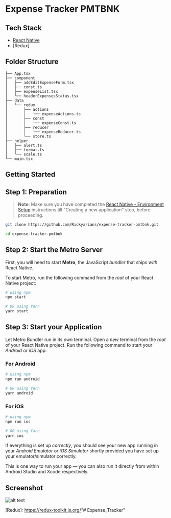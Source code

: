 # Expense Tracker PMTBNK

## Tech Stack

- [React Native] 
- [Redux]


## Folder Structure

```
├── App.tsx
├── component
│   ├── addEditExpenseForm.tsx
│   ├── const.ts
│   ├── expenseList.tsx
│   └── headerExpensesStatus.tsx
├── data
│   └── redux
│       ├── actions
│       │   └── expenseActions.ts
│       ├── const
│       │   └── expenseConst.ts
│       ├── reducer
│       │   └── expenseReducer.ts
│       └── store.ts
├── helper
│   ├── alert.ts
│   ├── format.ts
│   └── scale.ts
└── main.tsx
```

## Getting Started

## Step 1: Preparation

> **Note**: Make sure you have completed the [React Native - Environment Setup](https://reactnative.dev/docs/environment-setup) instructions till "Creating a new application" step, before proceeding.

```bash
git clone https://github.com/Rickyarians/expense-tracker-pmtbnk.git
```

```bash
cd expense-tracker-pmtbnk
```

## Step 2: Start the Metro Server

First, you will need to start **Metro**, the JavaScript _bundler_ that ships _with_ React Native.

To start Metro, run the following command from the _root_ of your React Native project:

```bash
# using npm
npm start

# OR using Yarn
yarn start
```

## Step 3: Start your Application

Let Metro Bundler run in its _own_ terminal. Open a _new_ terminal from the _root_ of your React Native project. Run the following command to start your _Android_ or _iOS_ app:

### For Android

```bash
# using npm
npm run android

# OR using Yarn
yarn android
```

### For iOS

```bash
# using npm
npm run ios

# OR using Yarn
yarn ios
```

If everything is set up _correctly_, you should see your new app running in your _Android Emulator_ or _iOS Simulator_ shortly provided you have set up your emulator/simulator correctly.

This is one way to run your app — you can also run it directly from within Android Studio and Xcode respectively.


## Screenshot 

![alt text](https://i.ibb.co/ZWHP8np/expense-final.png)

[React Native]: <https://reactnative.dev/>
[Redux]: <https://redux-toolkit.js.org/>"# Expense_Tracker" 
